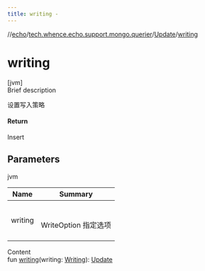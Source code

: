```yaml
---
title: writing -
---
```

//[echo](../../index.md)/[tech.whence.echo.support.mongo.querier](../index.md)/[Update](index.md)/[writing](writing.md)



# writing  
[jvm]  
Brief description  


设置写入策略



#### Return  


Insert



## Parameters  
  
jvm  
  
|  Name|  Summary| 
|---|---|
| writing| <br><br>WriteOption 指定选项<br><br>
  
  
Content  
fun [writing](writing.md)(writing: [Writing](../../tech.whence.echo.support.mongo.querier.component/-writing/index.md)): [Update](index.md)  



